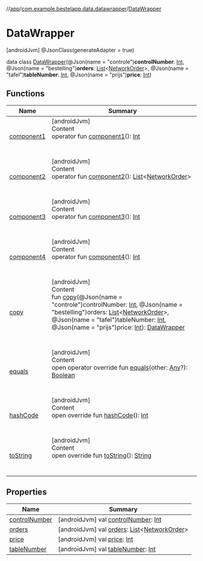 //[app](../../index.md)/[com.example.bestelapp.data.datawrapper](../index.md)/[DataWrapper](index.md)



# DataWrapper  
 [androidJvm] @JsonClass(generateAdapter = true)  
  
data class [DataWrapper](index.md)(@Json(name = "controle")**controlNumber**: [Int](https://kotlinlang.org/api/latest/jvm/stdlib/kotlin/-int/index.html), @Json(name = "bestelling")**orders**: [List](https://kotlinlang.org/api/latest/jvm/stdlib/kotlin.collections/-list/index.html)<[NetworkOrder](../-network-order/index.md)>, @Json(name = "tafel")**tableNumber**: [Int](https://kotlinlang.org/api/latest/jvm/stdlib/kotlin/-int/index.html), @Json(name = "prijs")**price**: [Int](https://kotlinlang.org/api/latest/jvm/stdlib/kotlin/-int/index.html))   


## Functions  
  
|  Name|  Summary| 
|---|---|
| <a name="com.example.bestelapp.data.datawrapper/DataWrapper/component1/#/PointingToDeclaration/"></a>[component1](component1.md)| <a name="com.example.bestelapp.data.datawrapper/DataWrapper/component1/#/PointingToDeclaration/"></a>[androidJvm]  <br>Content  <br>operator fun [component1](component1.md)(): [Int](https://kotlinlang.org/api/latest/jvm/stdlib/kotlin/-int/index.html)  <br><br><br>
| <a name="com.example.bestelapp.data.datawrapper/DataWrapper/component2/#/PointingToDeclaration/"></a>[component2](component2.md)| <a name="com.example.bestelapp.data.datawrapper/DataWrapper/component2/#/PointingToDeclaration/"></a>[androidJvm]  <br>Content  <br>operator fun [component2](component2.md)(): [List](https://kotlinlang.org/api/latest/jvm/stdlib/kotlin.collections/-list/index.html)<[NetworkOrder](../-network-order/index.md)>  <br><br><br>
| <a name="com.example.bestelapp.data.datawrapper/DataWrapper/component3/#/PointingToDeclaration/"></a>[component3](component3.md)| <a name="com.example.bestelapp.data.datawrapper/DataWrapper/component3/#/PointingToDeclaration/"></a>[androidJvm]  <br>Content  <br>operator fun [component3](component3.md)(): [Int](https://kotlinlang.org/api/latest/jvm/stdlib/kotlin/-int/index.html)  <br><br><br>
| <a name="com.example.bestelapp.data.datawrapper/DataWrapper/component4/#/PointingToDeclaration/"></a>[component4](component4.md)| <a name="com.example.bestelapp.data.datawrapper/DataWrapper/component4/#/PointingToDeclaration/"></a>[androidJvm]  <br>Content  <br>operator fun [component4](component4.md)(): [Int](https://kotlinlang.org/api/latest/jvm/stdlib/kotlin/-int/index.html)  <br><br><br>
| <a name="com.example.bestelapp.data.datawrapper/DataWrapper/copy/#kotlin.Int#kotlin.collections.List[com.example.bestelapp.data.datawrapper.NetworkOrder]#kotlin.Int#kotlin.Int/PointingToDeclaration/"></a>[copy](copy.md)| <a name="com.example.bestelapp.data.datawrapper/DataWrapper/copy/#kotlin.Int#kotlin.collections.List[com.example.bestelapp.data.datawrapper.NetworkOrder]#kotlin.Int#kotlin.Int/PointingToDeclaration/"></a>[androidJvm]  <br>Content  <br>fun [copy](copy.md)(@Json(name = "controle")controlNumber: [Int](https://kotlinlang.org/api/latest/jvm/stdlib/kotlin/-int/index.html), @Json(name = "bestelling")orders: [List](https://kotlinlang.org/api/latest/jvm/stdlib/kotlin.collections/-list/index.html)<[NetworkOrder](../-network-order/index.md)>, @Json(name = "tafel")tableNumber: [Int](https://kotlinlang.org/api/latest/jvm/stdlib/kotlin/-int/index.html), @Json(name = "prijs")price: [Int](https://kotlinlang.org/api/latest/jvm/stdlib/kotlin/-int/index.html)): [DataWrapper](index.md)  <br><br><br>
| <a name="kotlin/Any/equals/#kotlin.Any?/PointingToDeclaration/"></a>[equals](../../com.example.bestelapp.repository/-product-repository/index.md#%5Bkotlin%2FAny%2Fequals%2F%23kotlin.Any%3F%2FPointingToDeclaration%2F%5D%2FFunctions%2F-1734719689)| <a name="kotlin/Any/equals/#kotlin.Any?/PointingToDeclaration/"></a>[androidJvm]  <br>Content  <br>open operator override fun [equals](../../com.example.bestelapp.repository/-product-repository/index.md#%5Bkotlin%2FAny%2Fequals%2F%23kotlin.Any%3F%2FPointingToDeclaration%2F%5D%2FFunctions%2F-1734719689)(other: [Any](https://kotlinlang.org/api/latest/jvm/stdlib/kotlin/-any/index.html)?): [Boolean](https://kotlinlang.org/api/latest/jvm/stdlib/kotlin/-boolean/index.html)  <br><br><br>
| <a name="kotlin/Any/hashCode/#/PointingToDeclaration/"></a>[hashCode](../../com.example.bestelapp.repository/-product-repository/index.md#%5Bkotlin%2FAny%2FhashCode%2F%23%2FPointingToDeclaration%2F%5D%2FFunctions%2F-1734719689)| <a name="kotlin/Any/hashCode/#/PointingToDeclaration/"></a>[androidJvm]  <br>Content  <br>open override fun [hashCode](../../com.example.bestelapp.repository/-product-repository/index.md#%5Bkotlin%2FAny%2FhashCode%2F%23%2FPointingToDeclaration%2F%5D%2FFunctions%2F-1734719689)(): [Int](https://kotlinlang.org/api/latest/jvm/stdlib/kotlin/-int/index.html)  <br><br><br>
| <a name="kotlin/Any/toString/#/PointingToDeclaration/"></a>[toString](../../com.example.bestelapp.repository/-product-repository/index.md#%5Bkotlin%2FAny%2FtoString%2F%23%2FPointingToDeclaration%2F%5D%2FFunctions%2F-1734719689)| <a name="kotlin/Any/toString/#/PointingToDeclaration/"></a>[androidJvm]  <br>Content  <br>open override fun [toString](../../com.example.bestelapp.repository/-product-repository/index.md#%5Bkotlin%2FAny%2FtoString%2F%23%2FPointingToDeclaration%2F%5D%2FFunctions%2F-1734719689)(): [String](https://kotlinlang.org/api/latest/jvm/stdlib/kotlin/-string/index.html)  <br><br><br>


## Properties  
  
|  Name|  Summary| 
|---|---|
| <a name="com.example.bestelapp.data.datawrapper/DataWrapper/controlNumber/#/PointingToDeclaration/"></a>[controlNumber](control-number.md)| <a name="com.example.bestelapp.data.datawrapper/DataWrapper/controlNumber/#/PointingToDeclaration/"></a> [androidJvm] val [controlNumber](control-number.md): [Int](https://kotlinlang.org/api/latest/jvm/stdlib/kotlin/-int/index.html)   <br>
| <a name="com.example.bestelapp.data.datawrapper/DataWrapper/orders/#/PointingToDeclaration/"></a>[orders](orders.md)| <a name="com.example.bestelapp.data.datawrapper/DataWrapper/orders/#/PointingToDeclaration/"></a> [androidJvm] val [orders](orders.md): [List](https://kotlinlang.org/api/latest/jvm/stdlib/kotlin.collections/-list/index.html)<[NetworkOrder](../-network-order/index.md)>   <br>
| <a name="com.example.bestelapp.data.datawrapper/DataWrapper/price/#/PointingToDeclaration/"></a>[price](price.md)| <a name="com.example.bestelapp.data.datawrapper/DataWrapper/price/#/PointingToDeclaration/"></a> [androidJvm] val [price](price.md): [Int](https://kotlinlang.org/api/latest/jvm/stdlib/kotlin/-int/index.html)   <br>
| <a name="com.example.bestelapp.data.datawrapper/DataWrapper/tableNumber/#/PointingToDeclaration/"></a>[tableNumber](table-number.md)| <a name="com.example.bestelapp.data.datawrapper/DataWrapper/tableNumber/#/PointingToDeclaration/"></a> [androidJvm] val [tableNumber](table-number.md): [Int](https://kotlinlang.org/api/latest/jvm/stdlib/kotlin/-int/index.html)   <br>

